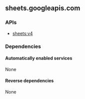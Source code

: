 ## sheets.googleapis.com

### APIs

* [ sheets:v4 ]( https://sheets.googleapis.com/$discovery/rest?version=v4 )

### Dependencies

#### Automatically enabled services

None

#### Reverse dependencies

None
